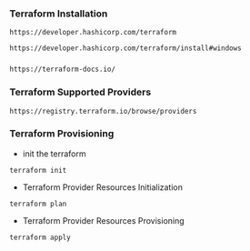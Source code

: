### Terraform Installation
```
https://developer.hashicorp.com/terraform
```
```
https://developer.hashicorp.com/terraform/install#windows
```
### 
```
https://terraform-docs.io/
```
### Terraform Supported Providers
```
https://registry.terraform.io/browse/providers
```

### Terraform Provisioning
-  init the terraform
```
terraform init
```
- Terraform Provider Resources Initialization
```
terraform plan
```
- Terraform Provider Resources Provisioning
```
terraform apply
```